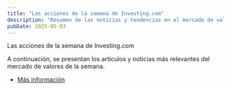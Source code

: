 ```yaml
---
title: "Las acciones de la semana de Investing.com"
description: "Resumen de las noticias y tendencias en el mercado de valores de la semana."
pubDate: 2025-05-03
---
```


Las acciones de la semana de Investing.com

A continuación, se presentan los artículos y noticias más relevantes del mercado de valores de la semana.

* [Más información](https://es.investing.com/news/stock-market-news/las-acciones-de-la-semana-de-investingcom-3126414)